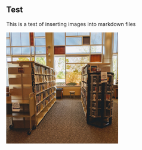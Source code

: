 ## Test

This is a test of inserting images into markdown files

<img src="images\Centennial Branch LARGE PR.jpg" alt="test image" style="height: 300px; width: 300px;" />
